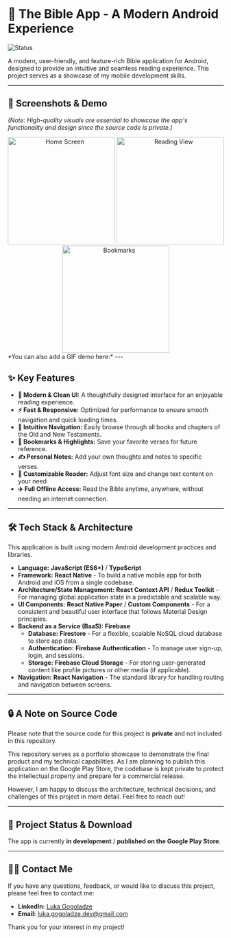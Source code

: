 # 📖 The Bible App - A Modern Android Experience

![Status](https://img.shields.io/badge/status-in%20development-yellow)

A modern, user-friendly, and feature-rich Bible application for Android, designed to provide an intuitive and seamless reading experience. This project serves as a showcase of my mobile development skills.

---

## 📸 Screenshots & Demo

*(Note: High-quality visuals are essential to showcase the app's functionality and design since the source code is private.)*

<center>
 <img src="https://github.com/user-attachments/assets/5524a582-dc41-48cf-90d0-feb579e742e6" alt="Home Screen" width="250"/> <img src="https://github.com/user-attachments/assets/3143bd07-99de-44ed-a07c-f41b61299aaf" alt="Reading View" width="250"/> <img src="https://github.com/user-attachments/assets/aecb61d4-855b-4b44-a495-19fe1e92ec1e" alt="Bookmarks" width="250"/> 
</center>
*You can also add a GIF demo here:*
---

## ✨ Key Features

-   **📱 Modern & Clean UI:** A thoughtfully designed interface for an enjoyable reading experience.
-   **⚡ Fast & Responsive:** Optimized for performance to ensure smooth navigation and quick loading times.
-   **📖 Intuitive Navigation:** Easily browse through all books and chapters of the Old and New Testaments.
-   **🔖 Bookmarks & Highlights:** Save your favorite verses for future reference.
-   **✍️ Personal Notes:** Add your own thoughts and notes to specific verses.
-   **🎨 Customizable Reader:** Adjust font size and change text content on your need
-   **✈️ Full Offline Access:** Read the Bible anytime, anywhere, without needing an internet connection.

---

## 🛠️ Tech Stack & Architecture

This application is built using modern Android development practices and libraries.
-   **Language:** **JavaScript (ES6+)** / **TypeScript**
-   **Framework:** **React Native** - To build a native mobile app for both Android and iOS from a single codebase.
-   **Architecture/State Management:** **React Context API** / **Redux Toolkit** - For managing global application state in a predictable and scalable way.
-   **UI Components:** **React Native Paper** / **Custom Components** - For a consistent and beautiful user interface that follows Material Design principles.
-   **Backend as a Service (BaaS):** **Firebase**
    -   **Database:** **Firestore** - For a flexible, scalable NoSQL cloud database to store app data.
    -   **Authentication:** **Firebase Authentication** - To manage user sign-up, login, and sessions.
    -   **Storage:** **Firebase Cloud Storage** - For storing user-generated content like profile pictures or other media (if applicable).
-   **Navigation:** **React Navigation** - The standard library for handling routing and navigation between screens.

---

## 🔒 A Note on Source Code

Please note that the source code for this project is **private** and not included in this repository.

This repository serves as a portfolio showcase to demonstrate the final product and my technical capabilities. As I am planning to publish this application on the Google Play Store, the codebase is kept private to protect the intellectual property and prepare for a commercial release.

However, I am happy to discuss the architecture, technical decisions, and challenges of this project in more detail. Feel free to reach out!

---

## 🚀 Project Status & Download

The app is currently **in development** / **published on the Google Play Store**.

---

## 👨‍💻 Contact Me

If you have any questions, feedback, or would like to discuss this project, please feel free to contact me:

-   **LinkedIn:** [Luka Gogoladze](https://www.linkedin.com/in/luka-gogoladze-dev/)
-   **Email:** luka.gogoladze.dev@gmail.com

Thank you for your interest in my project!
